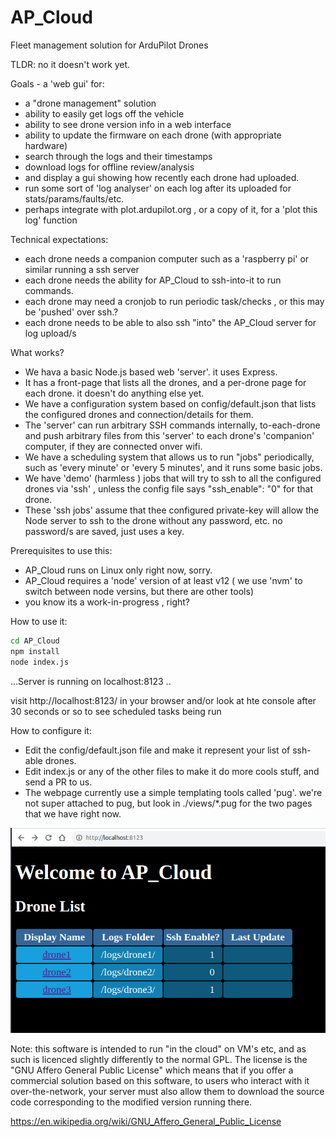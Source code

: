 # AP_Cloud
Fleet management solution for ArduPilot Drones

TLDR:  no it doesn't work yet.

Goals - a 'web gui' for:

 - a "drone management" solution
 - ability to easily get logs off the vehicle
 - ability to see drone version info in a web interface 
 - ability to update the firmware on each drone  (with appropriate hardware)
 - search through the logs and their timestamps 
 - download logs for offline review/analysis
 - and display a gui showing how recently each drone had uploaded.
 - run some sort of 'log analyser' on each log after its uploaded for stats/params/faults/etc.
 - perhaps integrate with plot.ardupilot.org , or a copy of it, for a 'plot this log' function

Technical expectations:

 - each drone needs a companion computer such as a 'raspberry pi' or similar running a ssh server
 - each drone needs the ability for AP_Cloud to ssh-into-it to run commands.
 - each drone may need a cronjob to run periodic task/checks , or this may be 'pushed' over ssh.?
 - each drone needs to be able to also ssh "into" the AP_Cloud server for log upload/s


What works?

 - We hava a basic Node.js based web 'server'.  it uses Express. 
 - It has a front-page that lists all the drones, and a per-drone page for each drone.  it doesn't do anything else yet.
 - We have a configuration system based on config/default.json that lists the configured drones and connection/details for them.
 - The 'server' can run arbitrary SSH commands internally, to-each-drone and push arbitrary files from this 'server' to each drone's 'companion' computer, if they are connected onver wifi. 
 - We have a scheduling system that allows us to run "jobs" periodically, such as 'every minute' or 'every 5 minutes', and it runs some basic jobs.
 - We have 'demo' (harmless ) jobs that will try to ssh to all the configured drones via 'ssh' , unless the config file says "ssh_enable": "0" for that drone.
 - These 'ssh jobs' assume that thee configured private-key will allow the Node server to ssh to the drone without any password, etc.  no password/s are saved, just uses a key.


Prerequisites to use this:
 - AP_Cloud runs on Linux only right now, sorry.
 - AP_Cloud requires a 'node' version of at least v12  ( we use 'nvm' to switch between node versins, but there are other tools)
 - you know its a work-in-progress , right? 


How to use it:
```bash
cd AP_Cloud
npm install
node index.js
```

...Server is running on localhost:8123 ..

visit http://localhost:8123/ in your browser and/or look at hte console after 30 seconds or so to see scheduled tasks being run


How to configure it:
 - Edit the config/default.json file and make it represent your list of ssh-able drones.
 - Edit index.js or any of the other files to make it do more cools stuff, and send a PR to us. 
 - The webpage currently use a simple templating tools called 'pug'.  we're not super attached to pug, but look in ./views/*.pug for the two pages that we have right now.



![pic1](https://github.com/ArduPilot/AP_Cloud/blob/main/screenshot1.png?raw=true)


Note: this software is intended to run "in the cloud" on VM's etc, and as such is licenced slightly differently to the normal GPL. The license is the "GNU Affero General Public License" which means that if you offer a commercial solution based on this software, to users who interact with it over-the-network, your server must also allow them to download the source code corresponding to the modified version running there.

https://en.wikipedia.org/wiki/GNU_Affero_General_Public_License


